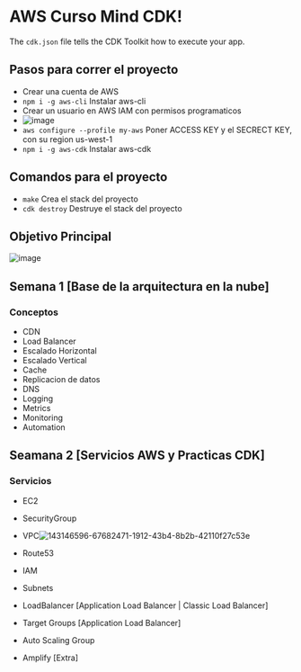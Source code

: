 # AWS Curso Mind CDK!


The `cdk.json` file tells the CDK Toolkit how to execute your app.

## Pasos para correr el proyecto
* Crear una cuenta de AWS
* `npm i -g aws-cli` Instalar aws-cli
* Crear un usuario en AWS IAM con permisos programaticos
* ![image](https://user-images.githubusercontent.com/7213379/143156132-3f547045-62cc-45f5-a9c9-69c20a2748cc.png)
* `aws configure --profile my-aws` Poner ACCESS KEY y el SECRECT KEY, con su region us-west-1
* `npm i -g aws-cdk` Instalar aws-cdk

## Comandos para el proyecto
* `make` Crea el stack del proyecto
* `cdk destroy` Destruye el stack del proyecto

## Objetivo Principal
![image](https://user-images.githubusercontent.com/7213379/143146596-67682471-1912-43b4-8b2b-42110f27c53e.png)

## Semana 1 [Base de la arquitectura en la nube]
### Conceptos
* CDN
* Load Balancer
* Escalado Horizontal
* Escalado Vertical
* Cache
* Replicacion de datos
* DNS
* Logging
* Metrics
* Monitoring
* Automation

## Seamana 2 [Servicios AWS y Practicas CDK]
### Servicios
* EC2
* SecurityGroup
* VPC![143146596-67682471-1912-43b4-8b2b-42110f27c53e](https://user-images.githubusercontent.com/7213379/143157144-b2dec4a5-6472-404b-b7f0-a541bcf70c91.png)

* Route53
* IAM
* Subnets
* LoadBalancer [Application Load Balancer | Classic Load Balancer]
* Target Groups [Application Load Balancer]
* Auto Scaling Group
* Amplify [Extra]



